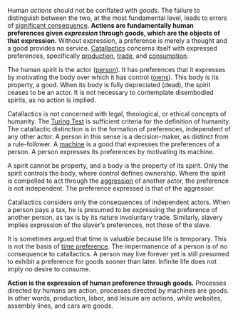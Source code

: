 Human *actions* should not be conflated with *goods*. The failure to distinguish between the two, at the most fundamental level, leads to errors of [significant consequence](https://en.m.wikipedia.org/wiki/Labor_theory_of_value). **Actions are fundamentally human preferences given *expression* through goods, which are the objects of that expression.** Without expression, a preference is merely a thought and a good provides no service. [Catallactics](https://en.m.wikipedia.org/wiki/Catallactics) concerns itself with expressed preferences, specifically [production](Production-and-Consumption), [trade](Glossary#trade), and [consumption](Depreciation-Principle).

The human spirit is the actor ([person](Glossary#person)). It has preferences that it expresses by motivating the body over which it has control ([owns](Glossary#owner)). This body is its property, a good. When its body is fully depreciated (dead), the spirit ceases to be an actor. It is not necessary to contemplate disembodied spirits, as no action is implied.

Catallactics is not concerned with legal, theological, or ethical concepts of humanity. The [Turing Test](https://en.m.wikipedia.org/wiki/Turing_test) is sufficient criteria for the definition of humanity. The catallactic distinction is in the formation of preferences, independent of any other actor. A person in this sense is a decision-maker, as distinct from a rule-follower. A [machine](Glossary#machine) is a good that expresses the preferences of a person. A person expresses its preferences by motivating its machine.

A spirit cannot be property, and a body is the property of its spirit. Only the spirit controls the body, where control defines ownership. Where the spirit is compelled to act through the [aggression](https://en.m.wikipedia.org/wiki/Non-aggression_principle) of another actor, the preference is not independent. The preference expressed is that of the aggressor.

Catallactics considers only the consequences of independent actors. When a person pays a tax, he is presumed to be expressing the preference of another person, as tax is by its nature involuntary trade. Similarly, slavery implies expression of the slaver’s preferences, not those of the slave.

It is sometimes argued that time is valuable because life is temporary. This is not the basis of [time preference](Time-Preference-Fallacy). The impermanence of a person is of no consequence to catallactics. A person may live forever yet is still presumed to exhibit a preference for goods sooner than later. Infinite life does not imply no desire to consume.

**Action is the expression of human preference through goods.** Processes directed by humans are action, processes directed by machines are goods. In other words, production, labor, and leisure are actions, while websites, assembly lines, and cars are goods.
